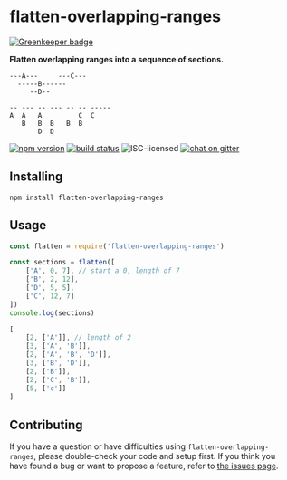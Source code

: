 # flatten-overlapping-ranges

[![Greenkeeper badge](https://badges.greenkeeper.io/derhuerst/flatten-overlapping-ranges.svg)](https://greenkeeper.io/)

**Flatten overlapping ranges into a sequence of sections.**

```
---A---     ---C---
  -----B------
     --D--
```

```
-- --- -- --- -- -- -----
A  A   A         C  C
   B   B  B   B  B
       D  D
```

[![npm version](https://img.shields.io/npm/v/flatten-overlapping-ranges.svg)](https://www.npmjs.com/package/flatten-overlapping-ranges)
[![build status](https://api.travis-ci.org/derhuerst/flatten-overlapping-ranges.svg?branch=master)](https://travis-ci.org/derhuerst/flatten-overlapping-ranges)
![ISC-licensed](https://img.shields.io/github/license/derhuerst/flatten-overlapping-ranges.svg)
[![chat on gitter](https://badges.gitter.im/derhuerst.svg)](https://gitter.im/derhuerst)


## Installing

```shell
npm install flatten-overlapping-ranges
```


## Usage

```js
const flatten = require('flatten-overlapping-ranges')

const sections = flatten([
	['A', 0, 7], // start a 0, length of 7
	['B', 2, 12],
	['D', 5, 5],
	['C', 12, 7]
])
console.log(sections)
```

```js
[
	[2, ['A']], // length of 2
	[3, ['A', 'B']],
	[2, ['A', 'B', 'D']],
	[3, ['B', 'D']],
	[2, ['B']],
	[2, ['C', 'B']],
	[5, ['c']]
]
```


## Contributing

If you have a question or have difficulties using `flatten-overlapping-ranges`, please double-check your code and setup first. If you think you have found a bug or want to propose a feature, refer to [the issues page](https://github.com/derhuerst/flatten-overlapping-ranges/issues).

